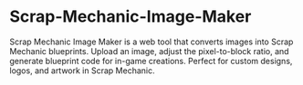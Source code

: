 # Scrap-Mechanic-Image-Maker
Scrap Mechanic Image Maker is a web tool that converts images into Scrap Mechanic blueprints. Upload an image, adjust the pixel-to-block ratio, and generate blueprint code for in-game creations. Perfect for custom designs, logos, and artwork in Scrap Mechanic.
